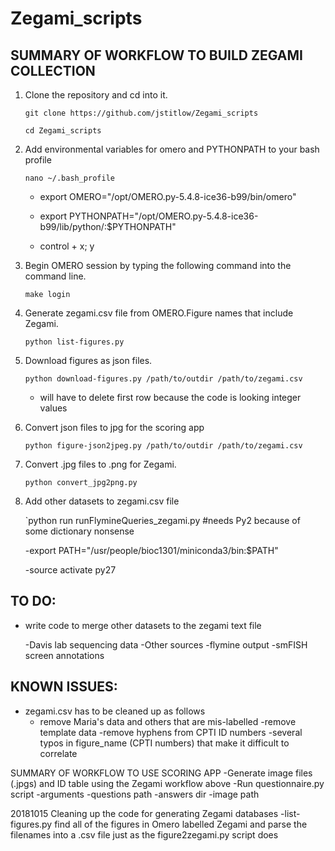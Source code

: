 # Zegami_scripts

## SUMMARY OF WORKFLOW TO BUILD ZEGAMI COLLECTION

1. Clone the repository and cd into it. 

    `git clone https://github.com/jstitlow/Zegami_scripts`
    
    `cd Zegami_scripts`
    
2. Add environmental variables for omero and PYTHONPATH to your bash profile

    `nano ~/.bash_profile`
    
    * export OMERO="/opt/OMERO.py-5.4.8-ice36-b99/bin/omero"
    
    * export PYTHONPATH="/opt/OMERO.py-5.4.8-ice36-b99/lib/python/:$PYTHONPATH"
    
    * control + x; y

3. Begin OMERO session by typing the following command into the command line.
    
    `make login`

4. Generate zegami.csv file from OMERO.Figure names that include Zegami.
    
    `python list-figures.py`
    
5. Download figures as json files.
    
    `python download-figures.py /path/to/outdir /path/to/zegami.csv`
    
    * will have to delete first row because the code is looking integer values

6. Convert json files to jpg for the scoring app

    `python figure-json2jpeg.py /path/to/outdir /path/to/zegami.csv`

7. Convert .jpg files to .png for Zegami. 

    `python convert_jpg2png.py`
    
8. Add other datasets to zegami.csv file

    `python run runFlymineQueries_zegami.py #needs Py2 because of some dictionary nonsense
    
      -export PATH="/usr/people/bioc1301/miniconda3/bin:$PATH"
      
      -source activate py27

## TO DO:

* write code to merge other datasets to the zegami text file

    -Davis lab sequencing data
    -Other sources
    -flymine output
    -smFISH screen annotations

## KNOWN ISSUES:
* zegami.csv has to be cleaned up as follows
    * remove Maria's data and others that are mis-labelled
    -remove template data
    -remove hyphens from CPTI ID numbers
    -several typos in figure_name (CPTI numbers) that make it difficult to correlate

SUMMARY OF WORKFLOW TO USE SCORING APP
-Generate image files (.jpgs) and ID table using the Zegami workflow above
-Run questionnaire.py script
    -arguments
        -questions path
        -answers dir
        -image path
        
20181015
Cleaning up the code for generating Zegami databases
-list-figures.py find all of the figures in Omero labelled Zegami and parse the filenames into a .csv file
 just as the figure2zegami.py script does
